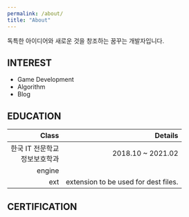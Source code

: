 ```yaml
---
permalink: /about/
title: "About"
---
```


독특한 아이디어와 새로운 것을 창조하는 꿈꾸는 개발자입니다.

## INTEREST

* Game Development
* Algorithm 
* Blog

## EDUCATION

| Class  | Details |
| --------------------------------: | -----------------------------------------------------------:|
| 한국 IT 전문학교 <br/>정보보호학과   | 2018.10 ~ 2021.02  |
| engine |  |
| ext    | extension to be used for dest files. |


## CERTIFICATION
